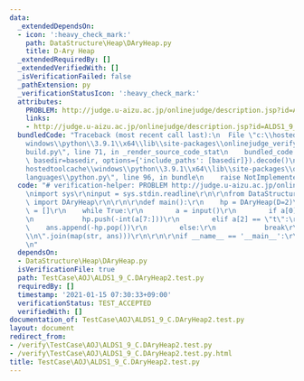 ```yaml
---
data:
  _extendedDependsOn:
  - icon: ':heavy_check_mark:'
    path: DataStructure\Heap\DAryHeap.py
    title: D-Ary Heap
  _extendedRequiredBy: []
  _extendedVerifiedWith: []
  _isVerificationFailed: false
  _pathExtension: py
  _verificationStatusIcon: ':heavy_check_mark:'
  attributes:
    PROBLEM: http://judge.u-aizu.ac.jp/onlinejudge/description.jsp?id=ALDS1_9_C
    links:
    - http://judge.u-aizu.ac.jp/onlinejudge/description.jsp?id=ALDS1_9_C
  bundledCode: "Traceback (most recent call last):\n  File \"c:\\hostedtoolcache\\\
    windows\\python\\3.9.1\\x64\\lib\\site-packages\\onlinejudge_verify\\documentation\\\
    build.py\", line 71, in _render_source_code_stat\n    bundled_code = language.bundle(stat.path,\
    \ basedir=basedir, options={'include_paths': [basedir]}).decode()\n  File \"c:\\\
    hostedtoolcache\\windows\\python\\3.9.1\\x64\\lib\\site-packages\\onlinejudge_verify\\\
    languages\\python.py\", line 96, in bundle\n    raise NotImplementedError\nNotImplementedError\n"
  code: "# verification-helper: PROBLEM http://judge.u-aizu.ac.jp/onlinejudge/description.jsp?id=ALDS1_9_C\r\
    \nimport sys\r\ninput = sys.stdin.readline\r\n\r\nfrom DataStructure.Heap.DAryHeap\
    \ import DAryHeap\r\n\r\n\r\ndef main():\r\n    hp = DAryHeap(D=2)\r\n    ans\
    \ = []\r\n    while True:\r\n        a = input()\r\n        if a[0] == \"i\":\r\
    \n            hp.push(-int(a[7:]))\r\n        elif a[2] == \"t\":\r\n        \
    \    ans.append(-hp.pop())\r\n        else:\r\n            break\r\n\r\n    print(\"\
    \\n\".join(map(str, ans)))\r\n\r\n\r\nif __name__ == '__main__':\r\n    main()\r\
    \n"
  dependsOn:
  - DataStructure\Heap\DAryHeap.py
  isVerificationFile: true
  path: TestCase\AOJ\ALDS1_9_C.DAryHeap2.test.py
  requiredBy: []
  timestamp: '2021-01-15 07:30:33+09:00'
  verificationStatus: TEST_ACCEPTED
  verifiedWith: []
documentation_of: TestCase\AOJ\ALDS1_9_C.DAryHeap2.test.py
layout: document
redirect_from:
- /verify\TestCase\AOJ\ALDS1_9_C.DAryHeap2.test.py
- /verify\TestCase\AOJ\ALDS1_9_C.DAryHeap2.test.py.html
title: TestCase\AOJ\ALDS1_9_C.DAryHeap2.test.py
---
```

